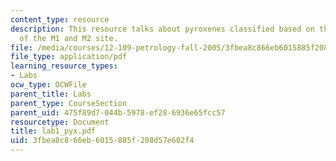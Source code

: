 ```yaml
---
content_type: resource
description: This resource talks about pyroxenes classified based on the occupancy
  of the M1 and M2 site.
file: /media/courses/12-109-petrology-fall-2005/3fbea8c866eb6015885f208d57e602f4_lab1_pyx.pdf
file_type: application/pdf
learning_resource_types:
- Labs
ocw_type: OCWFile
parent_title: Labs
parent_type: CourseSection
parent_uid: 475f89d7-044b-5978-ef28-6936e65fcc57
resourcetype: Document
title: lab1_pyx.pdf
uid: 3fbea8c8-66eb-6015-885f-208d57e602f4
---
```

